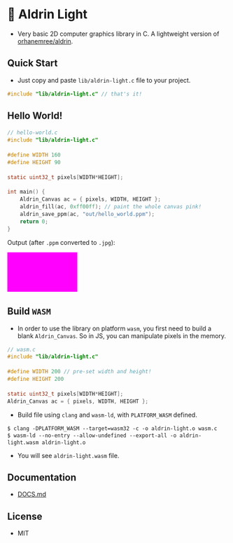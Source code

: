 # 🔆 Aldrin Light
* Very basic 2D computer graphics library in C. A lightweight version of [orhanemree/aldrin](https://github.com/orhanemree/aldrin).

## Quick Start
* Just copy and paste `lib/aldrin-light.c` file to your project.
```c
#include "lib/aldrin-light.c" // that's it!
```

## Hello World!
```c
// hello-world.c
#include "lib/aldrin-light.c"

#define WIDTH 160
#define HEIGHT 90

static uint32_t pixels[WIDTH*HEIGHT];

int main() {
    Aldrin_Canvas ac = { pixels, WIDTH, HEIGHT };
    aldrin_fill(ac, 0xff00ff); // paint the whole canvas pink!
    aldrin_save_ppm(ac, "out/hello_world.ppm");
    return 0;
}
```
Output (after `.ppm` converted to `.jpg`):

<img src="out/hello_world.jpg">

## Build `WASM`
* In order to use the library on platform `wasm`, you first need to build a blank `Aldrin_Canvas`. So in JS, you can manipulate pixels in the memory.
```c
// wasm.c
#include "lib/aldrin-light.c"

#define WIDTH 200 // pre-set width and height!
#define HEIGHT 200

static uint32_t pixels[WIDTH*HEIGHT];
Aldrin_Canvas ac = { pixels, WIDTH, HEIGHT };
```
* Build file using `clang` and `wasm-ld`, with `PLATFORM_WASM` defined.
```console
$ clang -DPLATFORM_WASM --target=wasm32 -c -o aldrin-light.o wasm.c
$ wasm-ld --no-entry --allow-undefined --export-all -o aldrin-light.wasm aldrin-light.o
```
* You will see `aldrin-light.wasm` file.

## Documentation
* [DOCS.md](./DOCS.md)

## License
* MIT